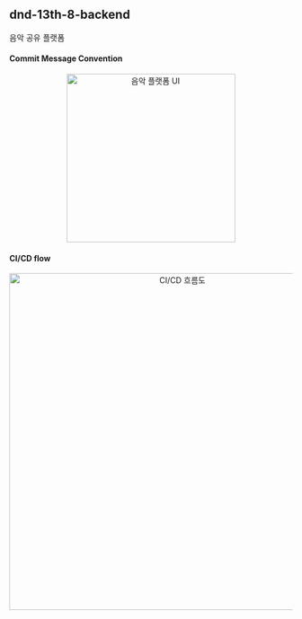 ## dnd-13th-8-backend
음악 공유 플랫폼

#### Commit Message Convention
<div align="center">
  <img src="https://github.com/user-attachments/assets/6d7788be-bde5-4113-a426-5f38ebcb7eab" alt="음악 플랫폼 UI" width="300"/>
</div>

#### CI/CD flow

<div align="center">
  <img src="https://github.com/user-attachments/assets/0c258c70-6eac-4308-80e3-04516a657d81" alt="CI/CD 흐름도" width="600"/>
</div>
